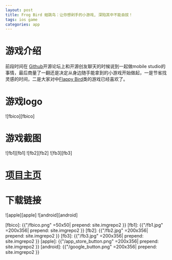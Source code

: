 ```yaml
---
layout: post
title: Frog Bird 蛙跳鸟：让你想剁手的小游戏, 深陷其中不能自拔！   
tags: ios game
categories: app
---
```

# 游戏介绍

前段时间在 [Github][Github]开源论坛上和开源创友聊天的时候说到一起做mobile studio的事情，最后商量了一翻还是决定从身边随手能拿到的小游戏开始做起，一是节省找灵感的时间，二是大家对中[Flappy Bird][Flappy Bird]类的游戏已经喜欢了。

# 游戏logo

![fbico][fbico]

# 游戏截图

![fb1][fb1]  ![fb2][fb2]  ![fb3][fb3]

# [项目主页][项目主页] 

# 下载链接

![apple][apple] ![android][android]

[Github]:http://baike.baidu.com/item/github
[flappy bird]:http://baike.baidu.com/view/12097039.htm
[项目主页]:http://wuchat.github.io/FrogBird/
[下载链接]:http://wuchat.github.io/FrogBird/

[fbico]: {{"/fbico.png" =50x50| prepend: site.imgrepo2 }}
[fb1]: {{"/fb1.jpg" =200x356| prepend: site.imgrepo2 }}
[fb2]: {{"/fb2.jpg" =200x356| prepend: site.imgrepo2 }}
[fb3]: {{"/fb3.jpg" =200x356| prepend: site.imgrepo2 }}
[apple]: {{"/app_store_button.png" =200x356| prepend: site.imgrepo2 }}
[android]: {{"/google_button.png" =200x356| prepend: site.imgrepo2 }}